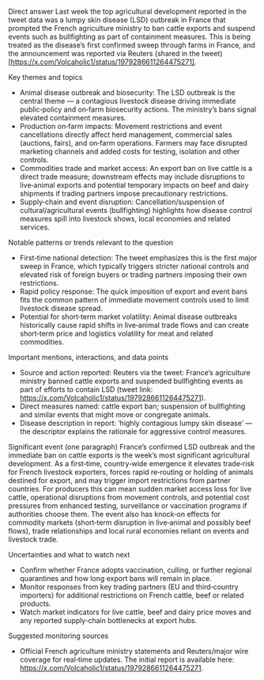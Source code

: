 Direct answer
Last week the top agricultural development reported in the tweet data was a lumpy skin disease (LSD) outbreak in France that prompted the French agriculture ministry to ban cattle exports and suspend events such as bullfighting as part of containment measures. This is being treated as the disease’s first confirmed sweep through farms in France, and the announcement was reported via Reuters (shared in the tweet) [https://x.com/Volcaholic1/status/1979286611264475271].

Key themes and topics
- Animal disease outbreak and biosecurity: The LSD outbreak is the central theme — a contagious livestock disease driving immediate public‑policy and on‑farm biosecurity actions. The ministry’s bans signal elevated containment measures.  
- Production on‑farm impacts: Movement restrictions and event cancellations directly affect herd management, commercial sales (auctions, fairs), and on‑farm operations. Farmers may face disrupted marketing channels and added costs for testing, isolation and other controls.  
- Commodities trade and market access: An export ban on live cattle is a direct trade measure; downstream effects may include disruptions to live‑animal exports and potential temporary impacts on beef and dairy shipments if trading partners impose precautionary restrictions.  
- Supply‑chain and event disruption: Cancellation/suspension of cultural/agricultural events (bullfighting) highlights how disease control measures spill into livestock shows, local economies and related services.

Notable patterns or trends relevant to the question
- First‑time national detection: The tweet emphasizes this is the first major sweep in France, which typically triggers stricter national controls and elevated risk of foreign buyers or trading partners imposing their own restrictions.  
- Rapid policy response: The quick imposition of export and event bans fits the common pattern of immediate movement controls used to limit livestock disease spread.  
- Potential for short‑term market volatility: Animal disease outbreaks historically cause rapid shifts in live‑animal trade flows and can create short‑term price and logistics volatility for meat and related commodities.

Important mentions, interactions, and data points
- Source and action reported: Reuters via the tweet: France’s agriculture ministry banned cattle exports and suspended bullfighting events as part of efforts to contain LSD (tweet link: https://x.com/Volcaholic1/status/1979286611264475271).  
- Direct measures named: cattle export ban; suspension of bullfighting and similar events that might move or congregate animals.  
- Disease description in report: ‘highly contagious lumpy skin disease’ — the descriptor explains the rationale for aggressive control measures.

Significant event (one paragraph)
France’s confirmed LSD outbreak and the immediate ban on cattle exports is the week’s most significant agricultural development. As a first‑time, country‑wide emergence it elevates trade‑risk for French livestock exporters, forces rapid re‑routing or holding of animals destined for export, and may trigger import restrictions from partner countries. For producers this can mean sudden market access loss for live cattle, operational disruptions from movement controls, and potential cost pressures from enhanced testing, surveillance or vaccination programs if authorities choose them. The event also has knock‑on effects for commodity markets (short‑term disruption in live‑animal and possibly beef flows), trade relationships and local rural economies reliant on events and livestock trade.

Uncertainties and what to watch next
- Confirm whether France adopts vaccination, culling, or further regional quarantines and how long export bans will remain in place.  
- Monitor responses from key trading partners (EU and third‑country importers) for additional restrictions on French cattle, beef or related products.  
- Watch market indicators for live cattle, beef and dairy price moves and any reported supply‑chain bottlenecks at export hubs.

Suggested monitoring sources
- Official French agriculture ministry statements and Reuters/major wire coverage for real‑time updates. The initial report is available here: https://x.com/Volcaholic1/status/1979286611264475271.
